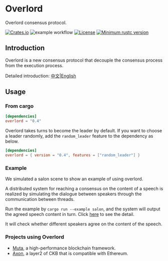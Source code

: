 # Overlord

Overlord consensus protocol.

[![Crates.io](https://img.shields.io/crates/v/overlord)](https://crates.io/crates/overlord)
![example workflow](https://github.com/nervosnetwork/overlord/actions/workflows/ci.yml/badge.svg)
[![License](https://img.shields.io/badge/license-MIT-green.svg)](LICENSE.md)
[![Minimum rustc version](https://img.shields.io/badge/rustc-1.59+-informational.svg)](https://github.com/nervosnetwork/overlord/blob/master/rust-toolchain)

## Introduction

Overlord is a new consensus protocol that decouple the consensus process from the execution process.

Detailed introduction: [中文](./docs/architecture_zh.md)|[English](./docs/architecture_en.md)

## Usage

### From cargo

```toml
[dependencies]
overlord = "0.4"
```

Overlord takes turns to become the leader by default. If you want to choose a leader randomly, add the `random_leader` feature to the dependency as below.

```toml
[dependencies]
overlord = { version = "0.4", features = ["random_leader"] }
```

### Example

We simulated a salon scene to show an example of using overlord.

A distributed system for reaching a consensus on the content of a speech is realized by simulating the dialogue between speakers through the communication between threads.

Run the example by `cargo run --example salon`, and the system will output the agreed speech content in turn. Click [here](./examples/salon.rs) to see the detail.

It will check whether different speakers agree on the content of the speech.

### Projects using Overlord

* [Muta](https://github.com/nervosnetwork/muta), a high-performance blockchain framework.
* [Axon](https://github.com/nervosnetwork/axon), a layer2 of CKB that is compatible with Ethereum.
